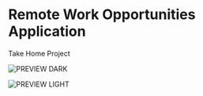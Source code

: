 # Remote Work Opportunities Application

Take Home Project

![PREVIEW DARK](/preview/bagna-beats-dark.png)

![PREVIEW LIGHT](/preview/bagna-beats-light.png)

